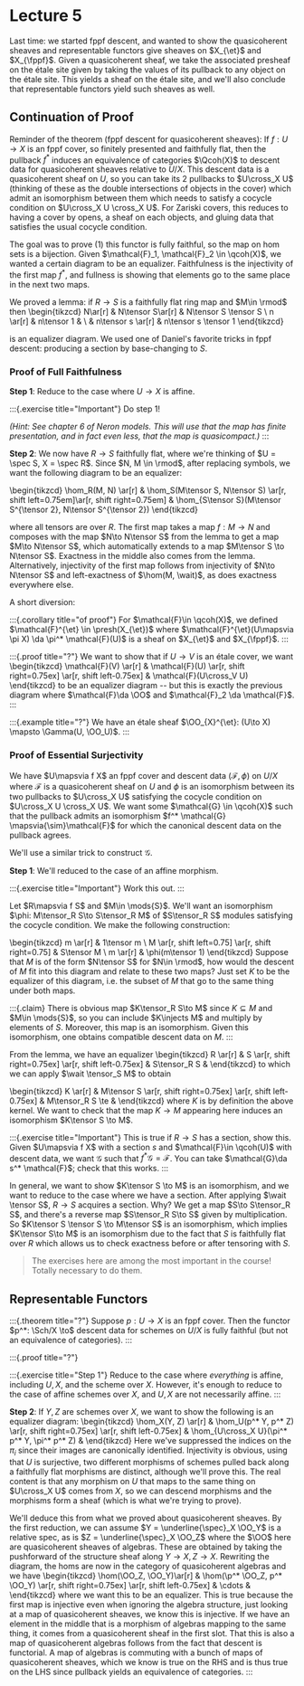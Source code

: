 # Lecture 5

Last time: we started fppf descent, and wanted to show the quasicoherent sheaves and representable functors give sheaves on $X_{\et}$ and $X_{\fppf}$.
Given a quasicoherent sheaf, we take the associated presheaf on the étale site given by taking the values of its pullback to any object on the étale site.
This yields a sheaf on the étale site, and we'll also conclude that representable functors yield such sheaves as well.

## Continuation of Proof

Reminder of the theorem (fppf descent for quasicoherent sheaves):
If $f:U\to X$ is an fppf cover, so finitely presented and faithfully flat, then the pullback $f^*$ induces an equivalence of categories $\Qcoh(X)$ to descent data for quasicoherent sheaves relative to $U/X$.
This descent data is a quasicoherent sheaf on $U$, so you can take its 2 pullbacks to $U\cross_X U$ (thinking of these as the double intersections of objects in the cover) which admit an isomorphism between them which needs to satisfy a cocycle condition on $U\cross_X U \cross_X U$.
For Zariski covers, this reduces to having a cover by opens, a sheaf on each objects, and gluing data that satisfies the usual cocycle condition.

The goal was to prove (1) this functor is fully faithful, so the map on hom sets is a bijection.
Given $\mathcal{F}_1, \mathcal{F}_2 \in \qcoh(X)$, we wanted a certain diagram to be an equalizer.
Faithfulness is the injectivity of the first map $f^*$, and fullness is showing that elements go to the same place in the next two maps.

We proved a lemma: if $R\to S$ is a faithfully flat ring map and $M\in \rmod$ then 
\begin{tikzcd}
N\ar[r] & N\tensor S\ar[r] & N\tensor S \tensor S \\
n \ar[r] & n\tensor 1 & \\
 & n\tensor s \ar[r] & n\tensor s \tensor 1
\end{tikzcd}

is an equalizer diagram.
We used one of Daniel's favorite tricks in fppf descent: producing a section by base-changing to $S$.

### Proof of Full Faithfulness

**Step 1**: 
Reduce to the case where $U\to X$ is affine.

:::{.exercise title="Important"}
Do step 1!

*(Hint: See chapter 6 of Neron models.
This will use that the map has finite presentation, and in fact even less, that the map is quasicompact.)*
:::

**Step 2**:
We now have $R\to S$ faithfully flat, where we're thinking of $U = \spec S, X = \spec R$.
Since $N, M \in \rmod$, after replacing symbols, we want the following diagram to be an equalizer:

\begin{tikzcd}
\hom_R(M, N) \ar[r] &
\hom_S(M\tensor S, N\tensor S) \ar[r, shift left=0.75em]\ar[r, shift right=0.75em] &
\hom_{S\tensor S}(M\tensor S^{\tensor 2}, N\tensor S^{\tensor 2})
\end{tikzcd}

where all tensors are over $R$.
The first map takes a map $f:M\to N$ and composes with the map $N\to N\tensor S$ from the lemma to get a map $M\to N\tensor S$, which automatically extends to a map $M\tensor S \to N\tensor S$.
Exactness in the middle also comes from the lemma.
Alternatively, injectivity of the first map follows from injectivity of $N\to N\tensor S$ and left-exactness of $\hom(M, \wait)$, as does exactness everywhere else.

A short diversion:

:::{.corollary title="of proof"}
For $\mathcal{F}\in \qcoh(X)$, we defined $\mathcal{F}^{\et} \in \presh(X_{\et})$ where $\mathcal{F}^{\et}(U\mapsvia \pi X) \da \pi^* \mathcal{F}(U)$ is a sheaf on $X_{\et}$ and $X_{\fppf}$.
:::

:::{.proof title="?"}
We want to show that if $U\to V$ is an étale cover, we want 
\begin{tikzcd}
\mathcal{F}(V) \ar[r] &
\mathcal{F}(U) \ar[r, shift right=0.75ex] \ar[r, shift left-0.75ex] &
\mathcal{F}(U\cross_V U) 
\end{tikzcd}
to be an equalizer diagram -- but this is exactly the previous diagram where $\mathcal{F}\da \OO$ and $\mathcal{F}_2 \da \mathcal{F}$.
:::

:::{.example title="?"}
We have an étale sheaf $\OO_{X}^{\et}: (U\to X) \mapsto \Gamma(U, \OO_U)$.
:::

### Proof of Essential Surjectivity

We have $U\mapsvia f X$ an fppf cover and descent data $(\mathcal{F}, \phi)$ on $U/X$ where $\mathcal{F}$ is a quasicoherent sheaf on $U$ and $\phi$ is an isomorphism between its two pullbacks to $U\cross_X  U$ satisfying the cocycle condition on $U\cross_X U \cross_X U$.
We want some $\mathcal{G} \in \qcoh(X)$ such that the pullback admits an isomorphism $f^* \mathcal{G} \mapsvia{\sim}\mathcal{F}$ for which the canonical descent data on the pullback agrees.

We'll use a similar trick to construct $\mathcal{G}$.

**Step 1**:
We'll reduced to the case of an affine morphism.

:::{.exercise title="Important"}
Work this out.
:::

Let $R\mapsvia f S$ and $M\in \mods{S}$.
We'll want an isomorphism $\phi: M\tensor_R S\to S\tensor_R M$ of $S\tensor_R S$ modules satisfying the cocycle condition.
We make the following construction:

\begin{tikzcd}
m \ar[r] & 1\tensor m \\
M \ar[r, shift left=0.75] \ar[r, shift right=0.75] & S\tensor M \\
m \ar[r] & \phi(m\tensor 1)
\end{tikzcd}
Suppose that $M$ is of the form $N\tensor S$ for $N\in \rmod$, how would the descent of $M$ fit into this diagram and relate to these two maps?
Just set $K$ to be the equalizer of this diagram, i.e. the subset of $M$ that go to the same thing under both maps.

:::{.claim}
There is obvious map $K\tensor_R S\to M$ since $K \subseteq M$ and $M\in \mods{S}$, so you can include $K\injects M$ and multiply by elements of $S$.
Moreover, this map is an isomorphism.
Given this isomorphism, one obtains compatible descent data on $M$.
:::

From the lemma, we have an equalizer
\begin{tikzcd}
R \ar[r] &
S \ar[r, shift right=0.75ex] \ar[r, shift left-0.75ex] &
S\tensor_R S &
\end{tikzcd}
to which we can apply $\wait \tensor_S M$ to obtain

\begin{tikzcd}
K \ar[r] &
M\tensor S \ar[r, shift right=0.75ex] \ar[r, shift left-0.75ex] &
M\tensor_R S \te &
\end{tikzcd}
where $K$ is by definition the above kernel.
We want to check that the map $K\to M$ appearing here induces an isomorphism $K\tensor S \to M$.


:::{.exercise title="Important"}
This is true if $R\to S$ has a section, show this.
Given $U\mapsvia f X$ with a section $s$ and $\mathcal{F}\in \qcoh(U)$ with descent data, we want $\mathcal{G}$ such that $f^* \mathcal{G} = \mathcal{F}$.
You can take $\mathcal{G}\da s^* \mathcal{F}$; check that this works.
:::

In general, we want to show $K\tensor S \to M$ is an isomorphism, and we want to reduce to the case where we have a section.
After applying $\wait \tensor S$, $R\to S$ acquires a section.
Why? 
We get a map $S\to S\tensor_R S$, and there's a reverse map $S\tensor_R S\to S$ given by multiplication.
So $K\tensor S \tensor S \to M\tensor S$ is an isomorphism, which implies $K\tensor S\to M$ is an isomorphism due to the fact that $S$ is faithfully flat over $R$ which allows us to check exactness before or after tensoring with $S$.

> The exercises here are among the most important in the course! 
  Totally necessary to do them.

## Representable Functors


:::{.theorem title="?"}
Suppose $p:U\to X$ is an fppf cover.
Then the functor $p^*: \Sch/X \to$ descent data for schemes on $U/X$ is fully faithful (but not an equivalence of categories).
:::

:::{.proof title="?"}

:::{.exercise title="Step 1"}
Reduce to the case where *everything* is affine, including $U, X$, and the scheme over $X$.
However, it's enough to reduce to the case of affine schemes over $X$, and $U, X$ are not necessarily affine.
:::

**Step 2**:
If $Y,Z$ are schemes over $X$, we want to show the following is an equalizer diagram:
\begin{tikzcd}
\hom_X(Y, Z) \ar[r] &
\hom_U(p^* Y, p^* Z) \ar[r, shift right=0.75ex] \ar[r, shift left-0.75ex] &
\hom_{U\cross_X U}(\pi^* p^* Y, \pi^* p^* Z) &
\end{tikzcd}
Here we've suppressed the indices on the $\pi_i$ since their images are canonically identified.
Injectivity is obvious, using that $U$ is surjective, two different morphisms of schemes pulled back along a faithfully flat morphisms are distinct, although we'll prove this.
The real content is that any morphism on $U$ that maps to the same thing on $U\cross_X U$ comes from $X$, so we can descend morphisms and the morphisms form a sheaf (which is what we're trying to prove).

We'll deduce this from what we proved about quasicoherent sheaves.
By the first reduction, we can assume $Y = \underline{\spec}_X \OO_Y$ is a relative spec, as is $Z = \underline{\spec}_X \OO_Z$ where the $\OO$ here are quasicoherent sheaves of algebras.
These are obtained by taking the pushforward of the structure sheaf along $Y\to X, Z\to X$.
Rewriting the diagram, the homs are now in the category of quasicoherent algebras and we have
\begin{tikzcd}
 \hom(\OO_Z, \OO_Y)\ar[r] &
 \hom(\p^* \OO_Z, p^* \OO_Y) \ar[r, shift right=0.75ex] \ar[r, shift left-0.75ex] &
 \cdots &
\end{tikzcd}
where we want this to be an equalizer.
This is true because the first map is injective even when ignoring the algebra structure, just looking at a map of quasicoherent sheaves, we know this is injective.
If we have an element in the middle that is a morphism of algebras mapping to the same thing, it comes from a quasicoherent sheaf in the first slot.
That this is also a map of quasicoherent algebras follows from the fact that descent is functorial.
A map of algebras is commuting with a bunch of maps of quasicoherent sheaves, which we know is true on the RHS and is thus true on the LHS since pullback yields an equivalence of categories.
:::
